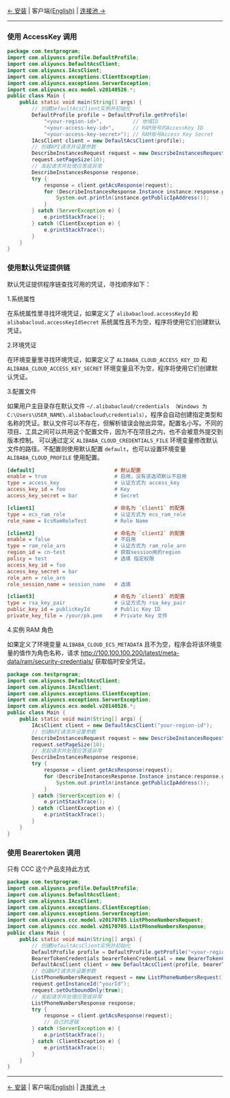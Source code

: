 [← 安装](1-Installation-CN.md) | 客户端[(English)](2-Client-EN.md) | [连接池 →](3-Pool-CN.md)
***

### 使用 AccessKey 调用
```java
package com.testprogram;
import com.aliyuncs.profile.DefaultProfile;
import com.aliyuncs.DefaultAcsClient;
import com.aliyuncs.IAcsClient;
import com.aliyuncs.exceptions.ClientException;
import com.aliyuncs.exceptions.ServerException;
import com.aliyuncs.ecs.model.v20140526.*;
public class Main {
    public static void main(String[] args) {
        // 创建DefaultAcsClient实例并初始化
        DefaultProfile profile = DefaultProfile.getProfile(
            "<your-region-id>",          // 地域ID
            "<your-access-key-id>",      // RAM账号的AccessKey ID
            "<your-access-key-secret>"); // RAM账号Access Key Secret
        IAcsClient client = new DefaultAcsClient(profile);
        // 创建API请求并设置参数
        DescribeInstancesRequest request = new DescribeInstancesRequest();
        request.setPageSize(10);
        // 发起请求并处理应答或异常
        DescribeInstancesResponse response;
        try {
            response = client.getAcsResponse(request);
            for (DescribeInstancesResponse.Instance instance:response.getInstances()) {+
                System.out.println(instance.getPublicIpAddress());
            }
        } catch (ServerException e) {
            e.printStackTrace();
        } catch (ClientException e) {
            e.printStackTrace();
        }
    }
}
```
### 使用默认凭证提供链

默认凭证提供程序链查找可用的凭证，寻找顺序如下：

1.系统属性

在系统属性里寻找环境凭证，如果定义了 `alibabacloud.accessKeyId` 和 `alibabacloud.accessKeyIdSecret` 系统属性且不为空，程序将使用它们创建默认凭证。

2.环境凭证

在环境变量里寻找环境凭证，如果定义了 `ALIBABA_CLOUD_ACCESS_KEY_ID` 和 `ALIBABA_CLOUD_ACCESS_KEY_SECRET` 环境变量且不为空，程序将使用它们创建默认凭证。

3.配置文件

如果用户主目录存在默认文件 `~/.alibabacloud/credentials （Windows 为 C:\Users\USER_NAME\.alibabacloud\credentials）`，程序会自动创建指定类型和名称的凭证。默认文件可以不存在，但解析错误会抛出异常。配置名小写。不同的项目、工具之间可以共用这个配置文件，因为不在项目之内，也不会被意外提交到版本控制。
可以通过定义 `ALIBABA_CLOUD_CREDENTIALS_FILE` 环境变量修改默认文件的路径。不配置则使用默认配置 `default`，也可以设置环境变量 `ALIBABA_CLOUD_PROFILE` 使用配置。 

```ini
[default]                          # 默认配置
enable = true                      # 启用，没有该选项默认不启用
type = access_key                  # 认证方式为 access_key
access_key_id = foo                # Key
access_key_secret = bar            # Secret

[client1]                          # 命名为 `client1` 的配置
type = ecs_ram_role                # 认证方式为 ecs_ram_role
role_name = EcsRamRoleTest         # Role Name

[client2]                          # 命名为 `client2` 的配置
enable = false                     # 不启用
type = ram_role_arn                # 认证方式为 ram_role_arn
region_id = cn-test                # 获取session用的region
policy = test                      # 选填 指定权限
access_key_id = foo
access_key_secret = bar
role_arn = role_arn
role_session_name = session_name   # 选填

[client3]                          # 命名为 `client3` 的配置
type = rsa_key_pair                # 认证方式为 rsa_key_pair
public_key_id = publicKeyId        # Public Key ID
private_key_file = /your/pk.pem    # Private Key 文件
```
4.实例 RAM 角色

如果定义了环境变量 `ALIBABA_CLOUD_ECS_METADATA` 且不为空，程序会将该环境变量的值作为角色名称，请求 <http://100.100.100.200/latest/meta-data/ram/security-credentials/> 获取临时安全凭证。

```java
package com.testprogram;
import com.aliyuncs.DefaultAcsClient;
import com.aliyuncs.IAcsClient;
import com.aliyuncs.exceptions.ClientException;
import com.aliyuncs.exceptions.ServerException;
import com.aliyuncs.ecs.model.v20140526.*;
public class Main {
    public static void main(String[] args) {
        IAcsClient client = new DefaultAcsClient("your-region-id");
        // 创建API请求并设置参数
        DescribeInstancesRequest request = new DescribeInstancesRequest();
        request.setPageSize(10);
        // 发起请求并处理应答或异常
        DescribeInstancesResponse response;
        try {
            response = client.getAcsResponse(request);
            for (DescribeInstancesResponse.Instance instance:response.getInstances()) {
                System.out.println(instance.getPublicIpAddress());
            }
        } catch (ServerException e) {
            e.printStackTrace();
        } catch (ClientException e) {
            e.printStackTrace();
        }
    }
}

```
### 使用 Bearertoken 调用
只有 CCC 这个产品支持此方式

```java
package com.testprogram;
import com.aliyuncs.profile.DefaultProfile;
import com.aliyuncs.DefaultAcsClient;
import com.aliyuncs.IAcsClient;
import com.aliyuncs.exceptions.ClientException;
import com.aliyuncs.exceptions.ServerException;
import com.aliyuncs.ccc.model.v20170705.ListPhoneNumbersRequest;
import com.aliyuncs.ccc.model.v20170705.ListPhoneNumbersResponse;
public class Main {
    public static void main(String[] args) {
        // 创建DefaultAcsClient实例并初始化
        DefaultProfile profile = DefaultProfile.getProfile("<your-region-id>"); //地域ID
        BearerTokenCredentials bearerTokenCredential = new BearerTokenCredentials("<your-bearer-token>");
        DefaultAcsClient client = new DefaultAcsClient(profile, bearerTokenCredential);
        // 创建API请求并设置参数
        ListPhoneNumbersRequest request = new ListPhoneNumbersRequest();
        request.getInstanceId("yourId");
        request.setOutboundOnly(true);
        // 发起请求并处理应答或异常
        ListPhoneNumbersResponse response;
        try {
            response = client.getAcsResponse(request);
            // 自己的逻辑
        } catch (ServerException e) {
            e.printStackTrace();
        } catch (ClientException e) {
            e.printStackTrace();
        }
    }
}
```

***
[← 安装](1-Installation-CN.md) | 客户端[(English)](2-Client-EN.md) | [连接池 →](3-Pool-CN.md)
